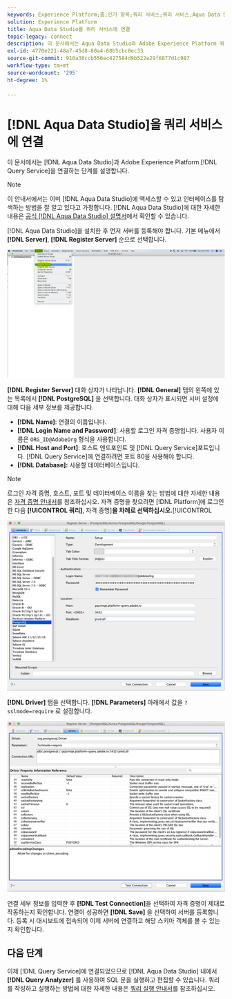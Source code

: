 ```yaml
---
keywords: Experience Platform;홈;인기 항목;쿼리 서비스;쿼리 서비스;Aqua Data Studio;Aqua data Studio;쿼리 서비스에 연결
solution: Experience Platform
title: Aqua Data Studio를 쿼리 서비스에 연결
topic-legacy: connect
description: 이 문서에서는 Aqua Data Studio와 Adobe Experience Platform 쿼리 서비스를 연결하는 단계를 설명합니다.
exl-id: 4770e221-48a7-45d8-80a4-60b5cbc0ec33
source-git-commit: 910a38ccb556ec427584d9b522e29f6877d1c987
workflow-type: tm+mt
source-wordcount: '295'
ht-degree: 1%

---
```


# [!DNL Aqua Data Studio]을 쿼리 서비스에 연결

이 문서에서는 [!DNL Aqua Data Studio]과 Adobe Experience Platform [!DNL Query Service]을 연결하는 단계를 설명합니다.

>[!NOTE]
>
> 이 안내서에서는 이미 [!DNL Aqua Data Studio]에 액세스할 수 있고 인터페이스를 탐색하는 방법을 잘 알고 있다고 가정합니다. [!DNL Aqua Data Studio]에 대한 자세한 내용은 [공식 [!DNL Aqua Data Studio] 설명서](https://www.aquaclusters.com/app/home/project/public/aquadatastudio/wikibook/Documentation21.1/page/0/Aqua-Data-Studio-21-1)에서 확인할 수 있습니다.

[!DNL Aqua Data Studio]을 설치한 후 먼저 서버를 등록해야 합니다. 기본 메뉴에서 **[!DNL Server]**, **[!DNL Register Server]** 순으로 선택합니다.

![](../images/clients/aqua-data-studio/register-server.png)

**[!DNL Register Server]** 대화 상자가 나타납니다. **[!DNL General]** 탭의 왼쪽에 있는 목록에서 **[!DNL PostgreSQL]** 을 선택합니다. 대화 상자가 표시되면 서버 설정에 대해 다음 세부 정보를 제공합니다.

- **[!DNL Name]**: 연결의 이름입니다.
- **[!DNL Login Name and Password]**: 사용할 로그인 자격 증명입니다. 사용자 이름은 `ORG_ID@AdobeOrg` 형식을 사용합니다.
- **[!DNL Host and Port]**: 호스트 엔드포인트 및  [!DNL Query Service]포트입니다. [!DNL Query Service]에 연결하려면 포트 80을 사용해야 합니다.
- **[!DNL Database]:** 사용할 데이터베이스입니다.

>[!NOTE]
>
>로그인 자격 증명, 호스트, 포트 및 데이터베이스 이름을 찾는 방법에 대한 자세한 내용은 [자격 증명 안내서](../ui/credentials.md)를 참조하십시오. 자격 증명을 찾으려면 [!DNL Platform]에 로그인한 다음 **[!UICONTROL 쿼리]**, 자격 증명&#x200B;]**을 차례로 선택하십시오.**[!UICONTROL 

![](../images/clients/aqua-data-studio/register-server-general-tab.png)

**[!DNL Driver]** 탭을 선택합니다. **[!DNL Parameters]** 아래에서 값을 `?sslmode=require` 로 설정합니다.

![](../images/clients/aqua-data-studio/register-server-driver-tab.png)

연결 세부 정보를 입력한 후 **[!DNL Test Connection]**&#x200B;을 선택하여 자격 증명이 제대로 작동하는지 확인합니다. 연결이 성공하면 **[!DNL Save]** 을 선택하여 서버를 등록합니다. 등록 시 대시보드에 접속되어 이제 서버에 연결하고 해당 스키마 객체를 볼 수 있는지 확인합니다.

## 다음 단계

이제 [!DNL Query Service]에 연결되었으므로 [!DNL Aqua Data Studio] 내에서 **[!DNL Query Analyzer]** 를 사용하여 SQL 문을 실행하고 편집할 수 있습니다. 쿼리를 작성하고 실행하는 방법에 대한 자세한 내용은 [쿼리 실행 안내서](../best-practices/writing-queries.md)를 참조하십시오.
